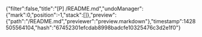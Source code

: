 {"filter":false,"title":"[P] /README.md","undoManager":{"mark":0,"position":-1,"stack":[]},"preview":{"path":"/README.md","previewer":"preview.markdown"},"timestamp":1428505564104,"hash":"67452301efcdab8998badcfe10325476c3d2e1f0"}